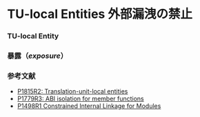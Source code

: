 # TU-local Entities 外部漏洩の禁止

### TU-local Entity

### 暴露（*exposure*）

### 参考文献
- [P1815R2: Translation-unit-local entities](http://www.open-std.org/jtc1/sc22/wg21/docs/papers/2020/p1815r2.html)
- [P1779R3: ABI isolation for member functions](http://www.open-std.org/jtc1/sc22/wg21/docs/papers/2020/p1779r3.html)
- [P1498R1 Constrained Internal Linkage for Modules](http://www.open-std.org/jtc1/sc22/wg21/docs/papers/2019/p1498r1.html)